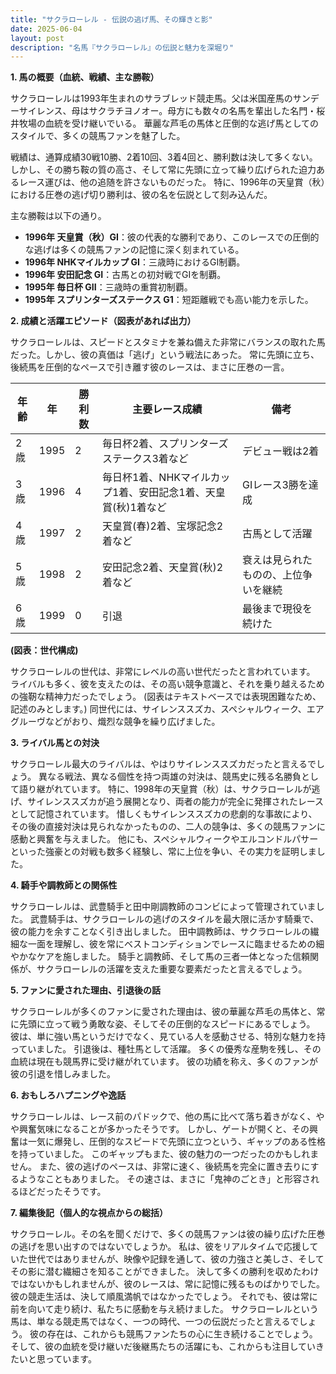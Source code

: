 ```yaml
---
title: "サクラローレル - 伝説の逃げ馬、その輝きと影"
date: 2025-06-04
layout: post
description: "名馬『サクラローレル』の伝説と魅力を深堀り"
---
```


**1. 馬の概要（血統、戦績、主な勝鞍）**

サクラローレルは1993年生まれのサラブレッド競走馬。父は米国産馬のサンデーサイレンス、母はサクラチヨノオー。母方にも数々の名馬を輩出した名門・桜井牧場の血統を受け継いでいる。  華麗な芦毛の馬体と圧倒的な逃げ馬としてのスタイルで、多くの競馬ファンを魅了した。

戦績は、通算成績30戦10勝、2着10回、3着4回と、勝利数は決して多くない。しかし、その勝ち鞍の質の高さ、そして常に先頭に立って繰り広げられた迫力あるレース運びは、他の追随を許さないものだった。  特に、1996年の天皇賞（秋）における圧巻の逃げ切り勝利は、彼の名を伝説として刻み込んだ。

主な勝鞍は以下の通り。

* **1996年 天皇賞（秋）GI**：彼の代表的な勝利であり、このレースでの圧倒的な逃げは多くの競馬ファンの記憶に深く刻まれている。
* **1996年 NHKマイルカップ GI**：三歳時におけるGI制覇。
* **1996年 安田記念 GI**：古馬との初対戦でGIを制覇。
* **1995年 毎日杯 GII**：三歳時の重賞初制覇。
* **1995年 スプリンターズステークス G1**：短距離戦でも高い能力を示した。


**2. 成績と活躍エピソード（図表があれば出力）**

サクラローレルは、スピードとスタミナを兼ね備えた非常にバランスの取れた馬だった。しかし、彼の真価は「逃げ」という戦法にあった。  常に先頭に立ち、後続馬を圧倒的なペースで引き離す彼のレースは、まさに圧巻の一言。

| 年齢 | 年 | 勝利数 | 主要レース成績 | 備考 |
|---|---|---|---|---|
| 2歳 | 1995 | 2 |  毎日杯2着、スプリンターズステークス3着など |  デビュー戦は2着 |
| 3歳 | 1996 | 4 | 毎日杯1着、NHKマイルカップ1着、安田記念1着、天皇賞(秋)1着など |  GIレース3勝を達成 |
| 4歳 | 1997 | 2 |  天皇賞(春)2着、宝塚記念2着など |  古馬として活躍 |
| 5歳 | 1998 | 2 |  安田記念2着、天皇賞(秋)2着など |  衰えは見られたものの、上位争いを継続 |
| 6歳 | 1999 | 0 |  引退 |  最後まで現役を続けた |


**(図表：世代構成)**

サクラローレルの世代は、非常にレベルの高い世代だったと言われています。  ライバルも多く、彼を支えたのは、その高い競争意識と、それを乗り越えるための強靭な精神力だったでしょう。  (図表はテキストベースでは表現困難なため、記述のみとします。)  同世代には、サイレンススズカ、スペシャルウィーク、エアグルーヴなどがおり、熾烈な競争を繰り広げました。


**3. ライバル馬との対決**

サクラローレル最大のライバルは、やはりサイレンススズカだったと言えるでしょう。  異なる戦法、異なる個性を持つ両雄の対決は、競馬史に残る名勝負として語り継がれています。  特に、1998年の天皇賞（秋）は、サクラローレルが逃げ、サイレンススズカが追う展開となり、両者の能力が完全に発揮されたレースとして記憶されています。  惜しくもサイレンススズカの悲劇的な事故により、その後の直接対決は見られなかったものの、二人の競争は、多くの競馬ファンに感動と興奮を与えました。  他にも、スペシャルウィークやエルコンドルパサーといった強豪との対戦も数多く経験し、常に上位を争い、その実力を証明しました。


**4. 騎手や調教師との関係性**

サクラローレルは、武豊騎手と田中剛調教師のコンビによって管理されていました。  武豊騎手は、サクラローレルの逃げのスタイルを最大限に活かす騎乗で、彼の能力を余すことなく引き出しました。  田中調教師は、サクラローレルの繊細な一面を理解し、彼を常にベストコンディションでレースに臨ませるための細やかなケアを施しました。  騎手と調教師、そして馬の三者一体となった信頼関係が、サクラローレルの活躍を支えた重要な要素だったと言えるでしょう。


**5. ファンに愛された理由、引退後の話**

サクラローレルが多くのファンに愛された理由は、彼の華麗な芦毛の馬体と、常に先頭に立って戦う勇敢な姿、そしてその圧倒的なスピードにあるでしょう。  彼は、単に強い馬というだけでなく、見ている人を感動させる、特別な魅力を持っていました。  引退後は、種牡馬として活躍。  多くの優秀な産駒を残し、その血統は現在も競馬界に受け継がれています。  彼の功績を称え、多くのファンが彼の引退を惜しみました。


**6. おもしろハプニングや逸話**

サクラローレルは、レース前のパドックで、他の馬に比べて落ち着きがなく、やや興奮気味になることが多かったそうです。  しかし、ゲートが開くと、その興奮は一気に爆発し、圧倒的なスピードで先頭に立つという、ギャップのある性格を持っていました。  このギャップもまた、彼の魅力の一つだったのかもしれません。  また、彼の逃げのペースは、非常に速く、後続馬を完全に置き去りにするようなこともありました。  その速さは、まさに「鬼神のごとき」と形容されるほどだったそうです。


**7. 編集後記（個人的な視点からの総括）**

サクラローレル。その名を聞くだけで、多くの競馬ファンは彼の繰り広げた圧巻の逃げを思い出すのではないでしょうか。  私は、彼をリアルタイムで応援していた世代ではありませんが、映像や記録を通して、彼の力強さと美しさ、そしてその影に潜む繊細さを知ることができました。  決して多くの勝利を収めたわけではないかもしれませんが、彼のレースは、常に記憶に残るものばかりでした。  彼の競走生活は、決して順風満帆ではなかったでしょう。  それでも、彼は常に前を向いて走り続け、私たちに感動を与え続けました。  サクラローレルという馬は、単なる競走馬ではなく、一つの時代、一つの伝説だったと言えるでしょう。  彼の存在は、これからも競馬ファンたちの心に生き続けることでしょう。  そして、彼の血統を受け継いだ後継馬たちの活躍にも、これからも注目していきたいと思っています。
